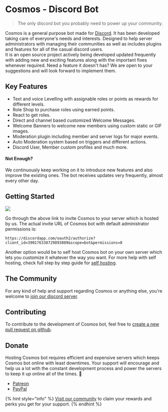 # Cosmos - Discord Bot

> The only discord bot you probably need to power up your community.

Cosmos is a general purpose bot made for [Discord](https://discordapp.com/). It has been developed taking care of everyone's needs and interests. Designed to help server administrators with managing their communities as well as includes plugins and features for all of the casual discord users.  
It is an open source project actively being developed updated frequently with adding new and exciting features along with the important fixes whenever required. Need a feature it doesn't has? We are open to your suggestions and will look forward to implement them.

## Key Features

* Text and voice Levelling with assignable roles or points as rewards for different levels.
* Role Shop to purchase roles using earned points.
* React to get roles.
* Direct and channel based customized Welcome Messages.
* Welcome Banners to welcome new members using custom static or GIF images.
* Moderation plugin including member and server logs for major events.
* Auto Moderation system based on triggers and different actions.
* Discord User, Member custom profiles and much more.

#### Not Enough?

We continuously keep working on it to introduce new features and also improve the existing ones. The bot receives updates very frequently, almost every other day.

## Getting Started

[![](.gitbook/assets/invite-banner%20%283%29.png)](https://discordapp.com/oauth2/authorize?client_id=390176338729893889&scope=bot&permissions=8)

Go through the above link to invite Cosmos to your server which is hosted by us. The actual invite URL of Cosmos bot with default administrator permissions is:

`https://discordapp.com/oauth2/authorize?client_id=390176338729893889&scope=bot&permissions=8`

Another option would be to self host Cosmos bot on your own server which lets you customize it whatever the way you want. For more help with self hosting, check full step by step guide for [self hosting](getting-started.md#self-hosting).

## The Community

For any kind of help and support regarding Cosmos or anything else, you're welcome to [join our discord server](https://discord.gg/7CrQEyP).

## Contributing

To contribute to the development of Cosmos bot, feel free to [create a new pull request on github](https://github.com/thec0sm0s/cosmos-discord-bot/compare).

## Donate

Hosting Cosmos bot requires efficient and expensive servers which keeps Cosmos bot online with least downtimes. Your support will encourage and help us a lot with the constant development process and power the servers to keep it up online all of the times. 💛

* [Patreon](https://www.patreon.com/__thecosmos)
* [PayPal](https://paypal.me/thecosmoss/)

{% hint style="info" %}
[Visit our community](https://discord.gg/7CrQEyP) to claim your rewards and perks you get for your support.
{% endhint %}


